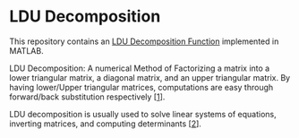 # LDU Decomposition

This repository contains an [LDU Decomposition Function](https://github.com/siquike/LDU_decomposition/blob/master/LDU.ipynb) implemented in MATLAB.

LDU Decomposition: A numerical Method of Factorizing a matrix into a lower triangular matrix, a diagonal matrix, and an upper triangular matrix. By having lower/Upper triangular matrices, computations are easy through forward/back substitution respectively [[1](https://en.wikipedia.org/wiki/Triangular_matrix#Forward_and_back_substitution)].

LDU decomposition is usually used to solve linear systems of equations, inverting matrices, and computing determinants [[2](https://en.wikipedia.org/wiki/LU_decomposition#Applications)].

